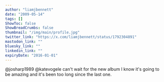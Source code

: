 ```yaml
---
author: "liamjbennett"
date: "2009-05-14"
tags: []
ShowToc: false
ShowBreadCrumbs: false
thumbnail: "/img/main/profile.jpg"
twitter_link: "https://x.com/liamjbennett/status/1792304891"
mastodon_link: ""
bluesky_link: ""
linkedin_link: ""
expiryDate: "2016-01-01"
---
```


@josharp1989 @katevogele can't wait for the new album I know it's going to be amazing and it's been too long since the last one.

